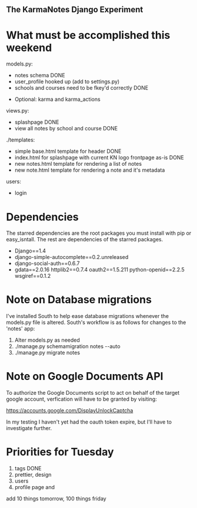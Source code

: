 The KarmaNotes Django Experiment
--------------------------------

What must be accomplished this weekend
======================================


models.py:

 + notes schema                   DONE
 + user\_profile hooked up (add to settings.py)
 + schools and courses need to be fkey'd correctly DONE
 * Optional: karma and karma\_actions

views.py:

 + splashpage	DONE
 + view all notes by school and course 	DONE

./templates:

 + simple base.html template for header DONE
 + index.html for splashpage with current KN logo frontpage as-is DONE
 + new notes.html template for rendering a list of notes
 + new note.html template for rendering a note and it's metadata

users:

 + login


Dependencies
============

The starred dependencies are the root packages you must install with pip or easy_isntall. The rest are dependencies of the starred packages.

* Django==1.4
* django-simple-autocomplete==0.2.unreleased
* django-social-auth==0.6.7
* gdata==2.0.16
httplib2==0.7.4
oauth2==1.5.211
python-openid==2.2.5
wsgiref==0.1.2

Note on Database migrations
============================

I've installed South to help ease database migrations whenever the models.py file is altered.
South's workflow is as follows for changes to the 'notes' app:

1) Alter models.py as needed
2) ./manage.py schemamigration notes --auto
3) ./manage.py migrate notes

Note on Google Documents API
============================

 To authorize the Google Documents script to act on behalf of the target google account, verfication will have to be granted by visiting:

 https://accounts.google.com/DisplayUnlockCaptcha

 In my testing I haven't yet had the oauth token expire, but I'll have to investigate further.

Priorities for Tuesday
======================
1. tags         DONE
2. prettier, design
3. users
4. profile page and 

add 10 things tomorrow, 100 things friday
